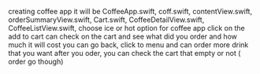 creating coffee app
it will be CoffeeApp.swift, coff.swift, contentView.swift, orderSummaryView.swift, Cart.swift, CoffeeDetailView.swift, CoffeeListView.swift,
choose ice or hot option for coffee app 
click on the add to cart 
can check on the cart and see what did you order and how much it will cost you 
can go back, click to menu and can order more drink that you want
after you oder, you can check the cart that empty or not ( order go though)
